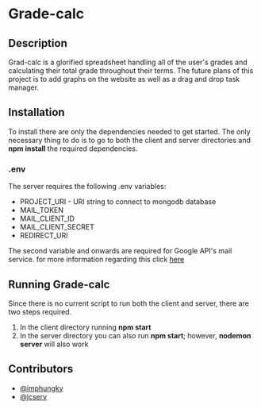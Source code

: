 # Grade-calc

## Description
Grad-calc is a glorified spreadsheet handling all of the user's grades and calculating their total grade throughout their terms. The future plans of this project is to add graphs on the website as well as a drag and drop task manager.

## Installation
To install there are only the dependencies needed to get started. The only necessary thing to do is to go to both the client and server directories and **npm install** the required dependencies.

### .env

The server requires the following .env variables:

- PROJECT_URI - URI string to connect to mongodb database
- MAIL_TOKEN
- MAIL_CLIENT_ID
- MAIL_CLIENT_SECRET
- REDIRECT_URI

The second variable and onwards are required for Google API's mail service. for more information regarding this click [here](https://nodemailer.com/usage/using-gmail/)

## Running Grade-calc
Since there is no current script to run both the client and server, there are two steps required.

1. In the client directory running **npm start**
2. In the server directory you can also run **npm start**; however, **nodemon server** will also work

## Contributors

- [@imphungky](https://github.com/imphungky)
- [@jcserv](https://github.com/jcserv)
